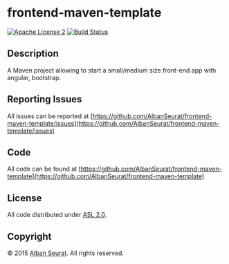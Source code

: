 # frontend-maven-template

[![Apache License 2](https://img.shields.io/badge/license-ASF2-blue.svg)](https://www.apache.org/licenses/LICENSE-2.0.txt)
[![Build Status](https://travis-ci.org/AlbanSeurat/frontend-maven-template.svg?branch=master)](https://travis-ci.org/AlbanSeurat/frontend-maven-template)

## Description

A Maven project allowing to start a small/medium size front-end app with angular, bootstrap.

## Reporting Issues

All issues can be reported at [https://github.com/AlbanSeurat/frontend-maven-template/issues](https://github.com/AlbanSeurat/frontend-maven-template/issues)

## Code

All code can be found at [https://github.com/AlbanSeurat/frontend-maven-template](https://github.com/AlbanSeurat/frontend-maven-template)

## License

All code distributed under [ASL 2.0](LICENSE).

## Copyright

© 2015 [Alban Seurat](http://www.albanseurat.com). All rights reserved.
